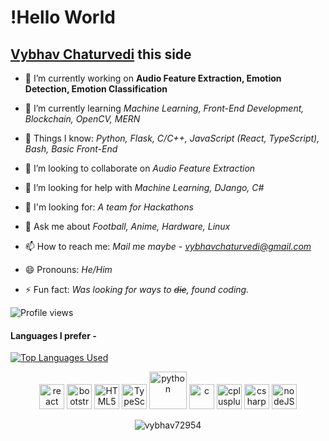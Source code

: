 # !Hello World
## [Vybhav Chaturvedi](https://www.linkedin.com/in/vybhav-chaturvedi-0ba82614a/)  this side

<!--
**vybhav72954/vybhav72954** is a ✨ _special_ ✨ repository because its `README.md` (this file) appears on your GitHub profile.
Here are some ideas to get you started:
-->


- 🔭 I’m currently working on **Audio Feature Extraction, Emotion Detection, Emotion Classification**

- 🌱 I’m currently learning *Machine Learning, Front-End Development, Blockchain, OpenCV, MERN*

- :eyes: Things I know: *Python, Flask, C/C++, JavaScript (React, TypeScript), Bash, Basic Front-End*  

- 👯 I’m looking to collaborate on *Audio Feature Extraction*

- 🤔 I’m looking for help with *Machine Learning, DJango, C#*

- :open_hands: I'm looking for: *A team for Hackathons*

- 💬 Ask me about *Football, Anime, Hardware, Linux*

- 📫 How to reach me: *Mail me maybe - [vybhavchaturvedi@gmail.com](mailto:vybhavchaturvedi@gmail.com)*

- 😄 Pronouns: *He/Him*

- ⚡ Fun fact: *Was looking for ways to ~~die~~, found coding.*

![Profile views](https://gpvc.arturio.dev/vybhav72954)

#### Languages I prefer -

[![Top Languages Used](https://github-readme-stats.vercel.app/api/top-langs/?username=vybhav72954&layout=compact)](https://github.com/anuraghazra/github-readme-stats)

<p align="center"><img src="https://devicons.github.io/devicon/devicon.git/icons/react/react-original-wordmark.svg" alt="react" width="40" height="40"/> <img src="https://devicons.github.io/devicon/devicon.git/icons/bootstrap/bootstrap-plain.svg" alt="bootstrap" width="40" height="40"/> <img src="https://devicon.dev/devicon.git/icons/html5/html5-original-wordmark.svg" alt="HTML5" width="40" height="40"/> <img src="https://devicon.dev/devicon.git/icons/typescript/typescript-original.svg" alt="TypeScript" width="40" height="40"/>  <img src="https://devicon.dev/devicon.git/icons/python/python-original.svg" alt="python" width="60" height="60"/> <img src="https://devicons.github.io/devicon/devicon.git/icons/c/c-original.svg" alt="c" width="40" height="40"/> <img src="https://devicons.github.io/devicon/devicon.git/icons/cplusplus/cplusplus-original.svg" alt="cplusplus" width="40" height="40"/> <img src="https://devicon.dev/devicon.git/icons/csharp/csharp-original.svg" alt="csharp" width="40" height="40"/> <img src="https://devicon.dev/devicon.git/icons/nodejs/nodejs-original.svg" alt="nodeJS" width="40" height="40"/> </p>
<p align="center"> <img src="https://github-readme-stats-abserari.vercel.app/api?username=vybhav72954&show_icons=true&bg_color=30,e96443,904e95&title_color=fff&text_color=fff&count_private=true&include_all_commits=true" alt="vybhav72954" /> </p>
